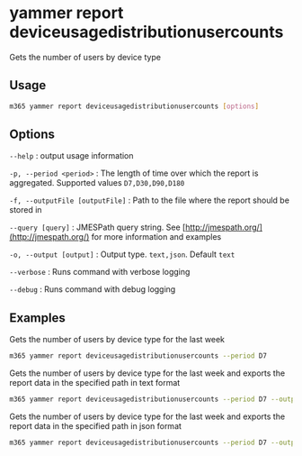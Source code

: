 # yammer report deviceusagedistributionusercounts

Gets the number of users by device type

## Usage

```sh
m365 yammer report deviceusagedistributionusercounts [options]
```

## Options

`--help`
: output usage information

`-p, --period <period>`
: The length of time over which the report is aggregated. Supported values `D7,D30,D90,D180`

`-f, --outputFile [outputFile]`
: Path to the file where the report should be stored in

`--query [query]`
: JMESPath query string. See [http://jmespath.org/](http://jmespath.org/) for more information and examples

`-o, --output [output]`
: Output type. `text,json`. Default `text`

`--verbose`
: Runs command with verbose logging

`--debug`
: Runs command with debug logging

## Examples

Gets the number of users by device type for the last week

```sh
m365 yammer report deviceusagedistributionusercounts --period D7
```

Gets the number of users by device type for the last week and exports the report data in the specified path in text format

```sh
m365 yammer report deviceusagedistributionusercounts --period D7 --output text > "deviceusagedistributionusercounts.txt"
```

Gets the number of users by device type for the last week and exports the report data in the specified path in json format

```sh
m365 yammer report deviceusagedistributionusercounts --period D7 --output json > "deviceusagedistributionusercounts.json"
```
